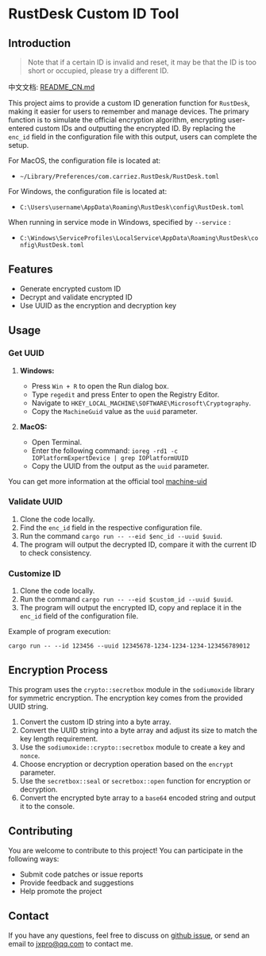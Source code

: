 # RustDesk Custom ID Tool

## Introduction

>   Note that if a certain ID is invalid and reset, it may be that the ID is too short or occupied, please try a different ID.

中文文档: [README_CN.md](https://github.com/Jxpro/custom-rustdesk/blob/main/README_CN.md)

This project aims to provide a custom ID generation function for `RustDesk`, making it easier for users to remember and manage devices. The primary function is to simulate the official encryption algorithm, encrypting user-entered custom IDs and outputting the encrypted ID. By replacing the `enc_id` field in the configuration file with this output, users can complete the setup.

For MacOS, the configuration file is located at:

-   `~/Library/Preferences/com.carriez.RustDesk/RustDesk.toml`

For Windows, the configuration file is located at:

-   `C:\Users\username\AppData\Roaming\RustDesk\config\RustDesk.toml`

When running in service mode in Windows, specified by `--service` :

-   `C:\Windows\ServiceProfiles\LocalService\AppData\Roaming\RustDesk\config\RustDesk.toml`

## Features
-   Generate encrypted custom ID
-   Decrypt and validate encrypted ID
-   Use UUID as the encryption and decryption key

## Usage

### Get UUID

1.  **Windows:**

    -   Press `Win + R` to open the Run dialog box.
    -   Type `regedit` and press Enter to open the Registry Editor.
    -   Navigate to `HKEY_LOCAL_MACHINE\SOFTWARE\Microsoft\Cryptography`.
    -   Copy the `MachineGuid` value as the `uuid` parameter.

2.  **MacOS:**

    -   Open Terminal.
    -   Enter the following command: `ioreg -rd1 -c IOPlatformExpertDevice | grep IOPlatformUUID`
    -   Copy the UUID from the output as the `uuid` parameter.

You can get more information at the official tool [machine-uid](https://github.com/rustdesk-org/machine-uid)

### Validate UUID

1.  Clone the code locally.
2.  Find the `enc_id` field in the respective configuration file.
3.  Run the command `cargo run -- --eid $enc_id --uuid $uuid`.
4.  The program will output the decrypted ID, compare it with the current ID to check consistency.

### Customize ID

1.  Clone the code locally.
2.  Run the command `cargo run -- --eid $custom_id --uuid $uuid`.
3.  The program will output the encrypted ID, copy and replace it in the `enc_id` field of the configuration file.

Example of program execution:

```shell
cargo run -- --id 123456 --uuid 12345678-1234-1234-1234-123456789012
```

## Encryption Process

This program uses the `crypto::secretbox` module in the `sodiumoxide` library for symmetric encryption. The encryption key comes from the provided UUID string.

1.  Convert the custom ID string into a byte array.
2.  Convert the UUID string into a byte array and adjust its size to match the key length requirement.
3.  Use the `sodiumoxide::crypto::secretbox` module to create a key and `nonce`.
4.  Choose encryption or decryption operation based on the `encrypt` parameter.
5.  Use the `secretbox::seal` or `secretbox::open` function for encryption or decryption.
6.  Convert the encrypted byte array to a `base64` encoded string and output it to the console.

## Contributing

You are welcome to contribute to this project! You can participate in the following ways:

-   Submit code patches or issue reports
-   Provide feedback and suggestions
-   Help promote the project

## Contact

If you have any questions, feel free to discuss on [github issue](https://github.com/Jxpro/custom-rustdesk/issues), or send an email to [jxpro@qq.com](mailto:jxpro@qq.com) to contact me.